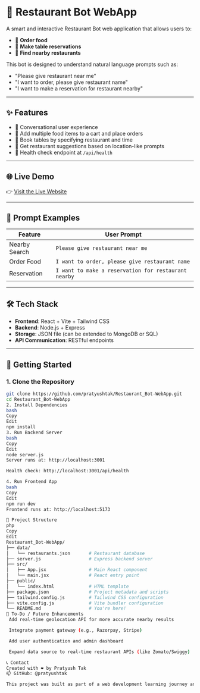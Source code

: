 # 🤖 Restaurant Bot WebApp

A smart and interactive Restaurant Bot web application that allows users to:

- 🛒 **Order food**
- 📅 **Make table reservations**
- 📍 **Find nearby restaurants**

This bot is designed to understand natural language prompts such as:

- "Please give restaurant near me"
- "I want to order, please give restaurant name"
- "I want to make a reservation for restaurant nearby"

---

## ✨ Features

- 💬 Conversational user experience  
- 🛒 Add multiple food items to a cart and place orders  
- 📅 Book tables by specifying restaurant and time  
- 📍 Get restaurant suggestions based on location-like prompts  
- 🧪 Health check endpoint at `/api/health`  

---

## 🌐 Live Demo

👉 [Visit the Live Website](https://restaurant-bot-webapp-1.onrender.com)

---

## 💬 Prompt Examples

| Feature        | User Prompt                                               |
|----------------|------------------------------------------------------------|
| Nearby Search  | `Please give restaurant near me`                          |
| Order Food     | `I want to order, please give restaurant name`            |
| Reservation    | `I want to make a reservation for restaurant nearby`      |

---

## 🛠 Tech Stack

- **Frontend**: React + Vite + Tailwind CSS  
- **Backend**: Node.js + Express  
- **Storage**: JSON file (can be extended to MongoDB or SQL)  
- **API Communication**: RESTful endpoints  

---

## 🚀 Getting Started

### 1. Clone the Repository

```bash
git clone https://github.com/pratyushtak/Restaurant_Bot-WebApp.git
cd Restaurant_Bot-WebApp
2. Install Dependencies
bash
Copy
Edit
npm install
3. Run Backend Server
bash
Copy
Edit
node server.js
Server runs at: http://localhost:3001

Health check: http://localhost:3001/api/health

4. Run Frontend App
bash
Copy
Edit
npm run dev
Frontend runs at: http://localhost:5173

📁 Project Structure
php
Copy
Edit
Restaurant_Bot-WebApp/
├── data/
│   └── restaurants.json       # Restaurant database
├── server.js                  # Express backend server
├── src/
│   ├── App.jsx                # Main React component
│   └── main.jsx               # React entry point
├── public/
│   └── index.html             # HTML template
├── package.json               # Project metadata and scripts
├── tailwind.config.js         # Tailwind CSS configuration
├── vite.config.js             # Vite bundler configuration
└── README.md                  # You're here!
📌 To-Do / Future Enhancements
 Add real-time geolocation API for more accurate nearby results

 Integrate payment gateway (e.g., Razorpay, Stripe)

 Add user authentication and admin dashboard

 Expand data source to real-time restaurant APIs (like Zomato/Swiggy)

📞 Contact
Created with ❤️ by Pratyush Tak
📫 GitHub: @pratyushtak

This project was built as part of a web development learning journey and can be extended into a full-scale food delivery or restaurant management platform.

